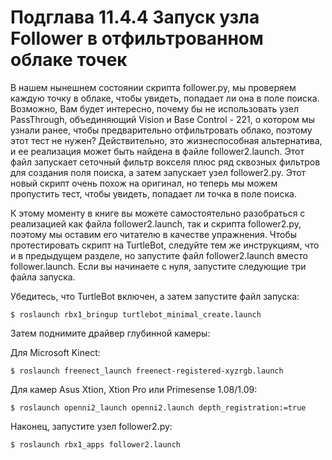 # Подглава 11.4.4 Запуск узла Follower в отфильтрованном облаке точек

В нашем нынешнем состоянии скрипта follower.py, мы проверяем каждую точку в облаке, чтобы увидеть, попадает ли она в поле поиска. Возможно, Вам будет интересно, почему бы не использовать узел PassThrough, объединяющий Vision и Base Control - 221, о котором мы узнали ранее, чтобы предварительно отфильтровать облако, поэтому этот тест не нужен? Действительно, это жизнеспособная альтернатива, и ее реализация может быть найдена в файле follower2.launch. Этот файл запускает сеточный фильтр вокселя плюс ряд сквозных фильтров для создания поля поиска, а затем запускает узел follower2.py. Этот новый скрипт очень похож на оригинал, но теперь мы можем пропустить тест, чтобы увидеть, попадает ли точка в поле поиска.

К этому моменту в книге вы можете самостоятельно разобраться с реализацией как файла follower2.launch, так и скрипта follower2.py, поэтому мы оставим его читателю в качестве упражнения. Чтобы протестировать скрипт на TurtleBot, следуйте тем же инструкциям, что и в предыдущем разделе, но запустите файл follower2.launch вместо follower.launch. Если вы начинаете с нуля, запустите следующие три файла запуска.

Убедитесь, что TurtleBot включен, а затем запустите файл запуска:

`$ roslaunch rbx1_bringup turtlebot_minimal_create.launch`

Затем поднимите драйвер глубинной камеры:

Для Microsoft Kinect: 

`$ roslaunch freenect_launch freenect-registered-xyzrgb.launch`

Для камер Asus Xtion, Xtion Pro или Primesense 1.08/1.09: 

`$ roslaunch openni2_launch openni2.launch depth_registration:=true` 

Наконец, запустите узел follower2.py: 

`$ roslaunch rbx1_apps follower2.launch`



